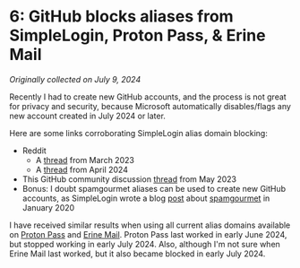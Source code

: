 # 6: GitHub blocks aliases from SimpleLogin, Proton Pass, & Erine Mail
_Originally collected on July 9, 2024_

Recently I had to create new GitHub accounts, and the process is not great for privacy and security,
because Microsoft automatically disables/flags any new account created in July 2024 or
later.<!--more-->

Here are some links corroborating SimpleLogin alias domain blocking:

* Reddit
    * A [thread](https://old.reddit.com/r/Simplelogin/comments/11lcdr3/github_flagged_by_account_because_i_used_a/) from March 2023
    * A [thread](https://old.reddit.com/r/Simplelogin/comments/12tlle5/github_account_flagged_for_simplelogin_address) from April 2024
* This GitHub community discussion [thread](https://github.com/orgs/community/discussions/54128) from May 2023
* Bonus: I doubt spamgourmet aliases can be used to create new GitHub accounts, as SimpleLogin wrote a blog [post](https://simplelogin.io/blog/spamgourmet/) about [spamgourmet](https://www.spamgourmet.com/index.pl) in January 2020

I have received similar results when using all current alias domains available on [Proton Pass](https://proton.me/pass)
and [Erine Mail](https://erine.email/).  Proton Pass last worked in early June 2024, but stopped
working in early July 2024.  Also, although I'm not sure when Erine Mail last worked, but it also
became blocked in early July 2024.

